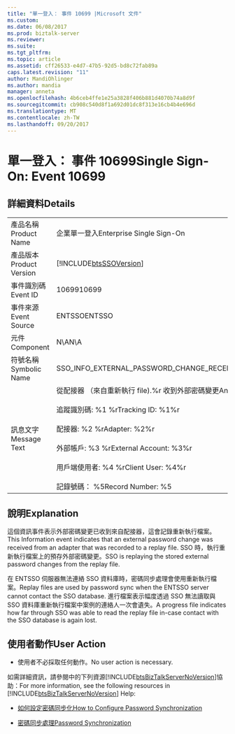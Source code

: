 ```yaml
---
title: "單一登入： 事件 10699 |Microsoft 文件"
ms.custom: 
ms.date: 06/08/2017
ms.prod: biztalk-server
ms.reviewer: 
ms.suite: 
ms.tgt_pltfrm: 
ms.topic: article
ms.assetid: cff26533-e4d7-47b5-92d5-bd8c72fab89a
caps.latest.revision: "11"
author: MandiOhlinger
ms.author: mandia
manager: anneta
ms.openlocfilehash: 4b6ceb4ffe1e25a3828f406b881d4070b74a8d9f
ms.sourcegitcommit: cb908c540d8f1a692d01dc8f313e16cb4b4e696d
ms.translationtype: MT
ms.contentlocale: zh-TW
ms.lasthandoff: 09/20/2017
---
```

# <a name="single-sign-on-event-10699"></a><span data-ttu-id="63d36-102">單一登入： 事件 10699</span><span class="sxs-lookup"><span data-stu-id="63d36-102">Single Sign-On: Event 10699</span></span>
## <a name="details"></a><span data-ttu-id="63d36-103">詳細資料</span><span class="sxs-lookup"><span data-stu-id="63d36-103">Details</span></span>  
  
|||  
|-|-|  
|<span data-ttu-id="63d36-104">產品名稱</span><span class="sxs-lookup"><span data-stu-id="63d36-104">Product Name</span></span>|<span data-ttu-id="63d36-105">企業單一登入</span><span class="sxs-lookup"><span data-stu-id="63d36-105">Enterprise Single Sign-On</span></span>|  
|<span data-ttu-id="63d36-106">產品版本</span><span class="sxs-lookup"><span data-stu-id="63d36-106">Product Version</span></span>|[!INCLUDE[btsSSOVersion](../includes/btsssoversion-md.md)]|  
|<span data-ttu-id="63d36-107">事件識別碼</span><span class="sxs-lookup"><span data-stu-id="63d36-107">Event ID</span></span>|<span data-ttu-id="63d36-108">10699</span><span class="sxs-lookup"><span data-stu-id="63d36-108">10699</span></span>|  
|<span data-ttu-id="63d36-109">事件來源</span><span class="sxs-lookup"><span data-stu-id="63d36-109">Event Source</span></span>|<span data-ttu-id="63d36-110">ENTSSO</span><span class="sxs-lookup"><span data-stu-id="63d36-110">ENTSSO</span></span>|  
|<span data-ttu-id="63d36-111">元件</span><span class="sxs-lookup"><span data-stu-id="63d36-111">Component</span></span>|<span data-ttu-id="63d36-112">N\A</span><span class="sxs-lookup"><span data-stu-id="63d36-112">N\A</span></span>|  
|<span data-ttu-id="63d36-113">符號名稱</span><span class="sxs-lookup"><span data-stu-id="63d36-113">Symbolic Name</span></span>|<span data-ttu-id="63d36-114">SSO_INFO_EXTERNAL_PASSWORD_CHANGE_RECEIVED_REPLAY</span><span class="sxs-lookup"><span data-stu-id="63d36-114">SSO_INFO_EXTERNAL_PASSWORD_CHANGE_RECEIVED_REPLAY</span></span>|  
|<span data-ttu-id="63d36-115">訊息文字</span><span class="sxs-lookup"><span data-stu-id="63d36-115">Message Text</span></span>|<span data-ttu-id="63d36-116">從配接器 （來自重新執行 file).%r 收到外部密碼變更</span><span class="sxs-lookup"><span data-stu-id="63d36-116">An external password change was received from an adapter (from replay file).%r</span></span><br /><br /> <span data-ttu-id="63d36-117">追蹤識別碼: %1 %r</span><span class="sxs-lookup"><span data-stu-id="63d36-117">Tracking ID: %1%r</span></span><br /><br /> <span data-ttu-id="63d36-118">配接器: %2 %r</span><span class="sxs-lookup"><span data-stu-id="63d36-118">Adapter: %2%r</span></span><br /><br /> <span data-ttu-id="63d36-119">外部帳戶: %3 %r</span><span class="sxs-lookup"><span data-stu-id="63d36-119">External Account: %3%r</span></span><br /><br /> <span data-ttu-id="63d36-120">用戶端使用者: %4 %r</span><span class="sxs-lookup"><span data-stu-id="63d36-120">Client User: %4%r</span></span><br /><br /> <span data-ttu-id="63d36-121">記錄號碼： %5</span><span class="sxs-lookup"><span data-stu-id="63d36-121">Record Number: %5</span></span>|  
  
## <a name="explanation"></a><span data-ttu-id="63d36-122">說明</span><span class="sxs-lookup"><span data-stu-id="63d36-122">Explanation</span></span>  
 <span data-ttu-id="63d36-123">這個資訊事件表示外部密碼變更已收到來自配接器，這會記錄重新執行檔案。</span><span class="sxs-lookup"><span data-stu-id="63d36-123">This Information event indicates that an external password change was received from an adapter that was recorded to a replay file.</span></span> <span data-ttu-id="63d36-124">SSO 時，執行重新執行檔案上的預存外部密碼變更。</span><span class="sxs-lookup"><span data-stu-id="63d36-124">SSO is replaying the stored external password changes from the replay file.</span></span>  
  
 <span data-ttu-id="63d36-125">在 ENTSSO 伺服器無法連絡 SSO 資料庫時，密碼同步處理會使用重新執行檔案。</span><span class="sxs-lookup"><span data-stu-id="63d36-125">Replay files are used by password sync when the ENTSSO server cannot contact the SSO database.</span></span> <span data-ttu-id="63d36-126">進行檔案表示幅度透過 SSO 無法讀取與 SSO 資料庫重新執行檔案中案例的連絡人一次會遺失。</span><span class="sxs-lookup"><span data-stu-id="63d36-126">A progress file indicates how far through SSO was able to read the replay file in-case contact with the SSO database is again lost.</span></span>  
  
## <a name="user-action"></a><span data-ttu-id="63d36-127">使用者動作</span><span class="sxs-lookup"><span data-stu-id="63d36-127">User Action</span></span>  
  
-   <span data-ttu-id="63d36-128">使用者不必採取任何動作。</span><span class="sxs-lookup"><span data-stu-id="63d36-128">No user action is necessary.</span></span>  
  
 <span data-ttu-id="63d36-129">如需詳細資訊，請參閱中的下列資源[!INCLUDE[btsBizTalkServerNoVersion](../includes/btsbiztalkservernoversion-md.md)]協助：</span><span class="sxs-lookup"><span data-stu-id="63d36-129">For more information, see the following resources in [!INCLUDE[btsBizTalkServerNoVersion](../includes/btsbiztalkservernoversion-md.md)] Help:</span></span>  
  
-   [<span data-ttu-id="63d36-130">如何設定密碼同步化</span><span class="sxs-lookup"><span data-stu-id="63d36-130">How to Configure Password Synchronization</span></span>](../core/how-to-configure-password-synchronization.md)  
  
-   [<span data-ttu-id="63d36-131">密碼同步處理</span><span class="sxs-lookup"><span data-stu-id="63d36-131">Password Synchronization</span></span>](../core/password-synchronization2.md)